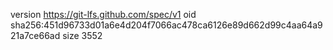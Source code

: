 version https://git-lfs.github.com/spec/v1
oid sha256:451d96733d01a6e4d204f7066ac478ca6126e89d662d99c4aa64a921a7ce66ad
size 3552
